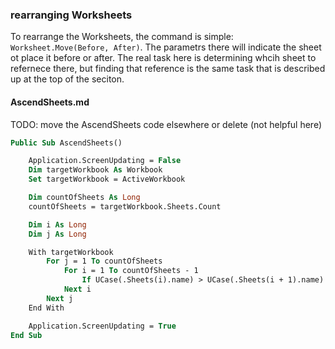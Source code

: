 ### rearranging Worksheets

To rearrange the Worksheets, the command is simple: `Worksheet.Move(Before, After)`. The parametrs there will indicate the sheet ot place it before or after. The real task here is determining whcih sheet to refernece there, but finding that reference is the same task that is described up at the top of the seciton.

#### AscendSheets.md

TODO: move the AscendSheets code elsewhere or delete (not helpful here)

```vb
Public Sub AscendSheets()

    Application.ScreenUpdating = False
    Dim targetWorkbook As Workbook
    Set targetWorkbook = ActiveWorkbook

    Dim countOfSheets As Long
    countOfSheets = targetWorkbook.Sheets.Count

    Dim i As Long
    Dim j As Long

    With targetWorkbook
        For j = 1 To countOfSheets
            For i = 1 To countOfSheets - 1
                If UCase(.Sheets(i).name) > UCase(.Sheets(i + 1).name) Then .Sheets(i).Move after:=.Sheets(i + 1)
            Next i
        Next j
    End With

    Application.ScreenUpdating = True
End Sub
```
